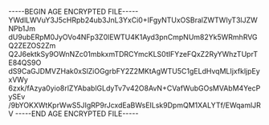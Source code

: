 -----BEGIN AGE ENCRYPTED FILE-----
YWdlLWVuY3J5cHRpb24ub3JnL3YxCi0+IFgyNTUxOSBralZWTWIyT3lJZWNPb1Jm
dU9ubERpM0JyOVo4NFp3Z0lEWTU4K1Ayd3pnCmpNUm82Yk5WRmhRVGQ2ZEZOS2Zm
Q2J6ektkSy9OWnNZc01mbkxmTDRCYmcKLS0tIFYzeFQxZ2RyYWhzTUprTE84QS9O
dS9CaGJDMVZHak0xSlZiOGgrbFY2Z2MKtAgWTU5C1gELdHvqMLIjxfkljpEyxVWy
6zxk/fAzya0yio8rlZYAbablGLdyTv7v42O8AvN+CVafWubGOsMVAbM4YecPySEv
/9bYOKXWtKprWwS5JIgRP9rJcxdEaBWsEILsk9DpmQM1XALYTf/EWqamlJRV
-----END AGE ENCRYPTED FILE-----
